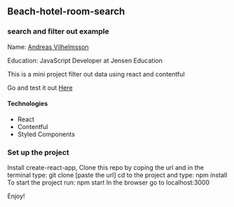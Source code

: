 ## Beach-hotel-room-search

### search and filter out example
Name: [Andreas Vilhelmsson](linkedin.com/in/andreas-vilhelmssson)

Education: JavaScript Developer at Jensen Education

This is a mini project filter out data using react and contentful

Go and test it out [Here](http://mushy-believe.surge.sh)



#### Technologies
* React
* Contentful
* Styled Components
### Set up the project
Install create-react-app, 
Clone this repo by coping the url and in the terminal type: git clone [paste the url]
cd to the project and type: npm install
To start the project run: npm start
In the browser go to localhost:3000

Enjoy!
